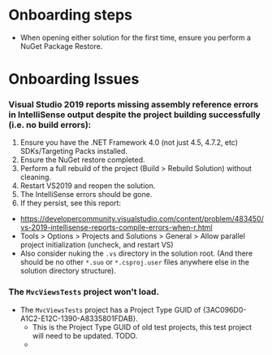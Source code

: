 
# Onboarding steps

* When opening either solution for the first time, ensure you perform a NuGet Package Restore.

# Onboarding Issues

### Visual Studio 2019 reports missing assembly reference errors in IntelliSense output despite the project building successfully (i.e. no build errors):

1. Ensure you have the .NET Framework 4.0 (not just 4.5, 4.7.2, etc) SDKs/Targeting Packs installed.
1. Ensure the NuGet restore completed.
1. Perform a full rebuild of the project (Build > Rebuild Solution) without cleaning.
1. Restart VS2019 and reopen the solution.
1. The IntelliSense errors should be gone.
1. If they persist, see this report:
  * https://developercommunity.visualstudio.com/content/problem/483450/vs-2019-intellisense-reports-compile-errors-when-r.html
  * Tools > Options > Projects and Solutions > General > Allow parallel project initialization (uncheck, and restart VS)
  * Also consider nuking the `.vs` directory in the solution root. (And there should be no other `*.suo` or `*.csproj.user` files anywhere else in the solution directory structure).

### The `MvcViewsTests` project won't load.

* The `MvcViewsTests` project has a Project Type GUID of {3AC096D0-A1C2-E12C-1390-A8335801FDAB}.
  * This is the Project Type GUID of old test projects, this test project will need to be updated. TODO.
  * 